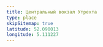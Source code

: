 ```yaml
---
title: Центральный вокзал Утрехта
type: place
skipSitemap: true
latitude: 52.090013
longitude: 5.111227
---
```


